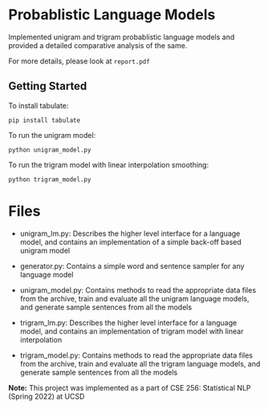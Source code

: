 # Probablistic Language Models

Implemented unigram and trigram probablistic language models and provided a detailed comparative analysis of the same.

For more details, please look at `report.pdf`

## Getting Started

To install tabulate:

```pip install tabulate```

To run the unigram model:

```python unigram_model.py```

To run the trigram model with linear interpolation smoothing:

```python trigram_model.py```

# Files

- unigram_lm.py: Describes the higher level interface for a language model, and contains an implementation of a simple back-off based unigram model

- generator.py: Contains a simple word and sentence sampler for any language model

- unigram_model.py: Contains methods to read the appropriate data files from the archive, train and evaluate all the unigram language models, and generate sample sentences from all the models

- trigram_lm.py: Describes the higher level interface for a language model, and contains an implementation of trigram model with linear interpolation

- trigram_model.py: Contains methods to read the appropriate data files from the archive, train and evaluate all the trigram language models, and generate sample sentences from all the models

**Note:** This project was implemented as a part of CSE 256: Statistical NLP (Spring 2022) at UCSD
